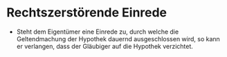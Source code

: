 # Rechtszerstörende Einrede

- Steht dem Eigentümer eine Einrede zu, durch welche die Geltendmachung der Hypothek dauernd ausgeschlossen wird, so kann er verlangen, dass der Gläubiger auf die Hypothek verzichtet.

